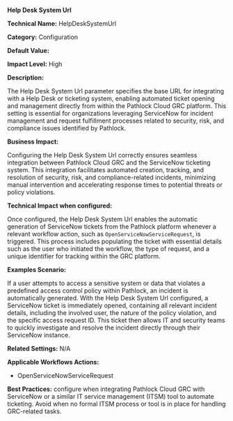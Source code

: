 **Help Desk System Url**

**Technical Name:** HelpDeskSystemUrl

**Category:** Configuration

**Default Value:** 

**Impact Level:** High

**Description:**

The Help Desk System Url parameter specifies the base URL for integrating with a Help Desk or ticketing system, enabling automated ticket opening and management directly from within the Pathlock Cloud GRC platform. This setting is essential for organizations leveraging ServiceNow for incident management and request fulfillment processes related to security, risk, and compliance issues identified by Pathlock.

**Business Impact:**

Configuring the Help Desk System Url correctly ensures seamless integration between Pathlock Cloud GRC and the ServiceNow ticketing system. This integration facilitates automated creation, tracking, and resolution of security, risk, and compliance-related incidents, minimizing manual intervention and accelerating response times to potential threats or policy violations.

**Technical Impact when configured:**

Once configured, the Help Desk System Url enables the automatic generation of ServiceNow tickets from the Pathlock platform whenever a relevant workflow action, such as `OpenServiceNowServiceRequest`, is triggered. This process includes populating the ticket with essential details such as the user who initiated the workflow, the type of request, and a unique identifier for tracking within the GRC platform.

**Examples Scenario:**

If a user attempts to access a sensitive system or data that violates a predefined access control policy within Pathlock, an incident is automatically generated. With the Help Desk System Url configured, a ServiceNow ticket is immediately opened, containing all relevant incident details, including the involved user, the nature of the policy violation, and the specific access request ID. This ticket then allows IT and security teams to quickly investigate and resolve the incident directly through their ServiceNow instance.

**Related Settings:** N/A

**Applicable Workflows Actions:** 

- OpenServiceNowServiceRequest

**Best Practices:** configure when integrating Pathlock Cloud GRC with ServiceNow or a similar IT service management (ITSM) tool to automate ticketing. Avoid when no formal ITSM process or tool is in place for handling GRC-related tasks.